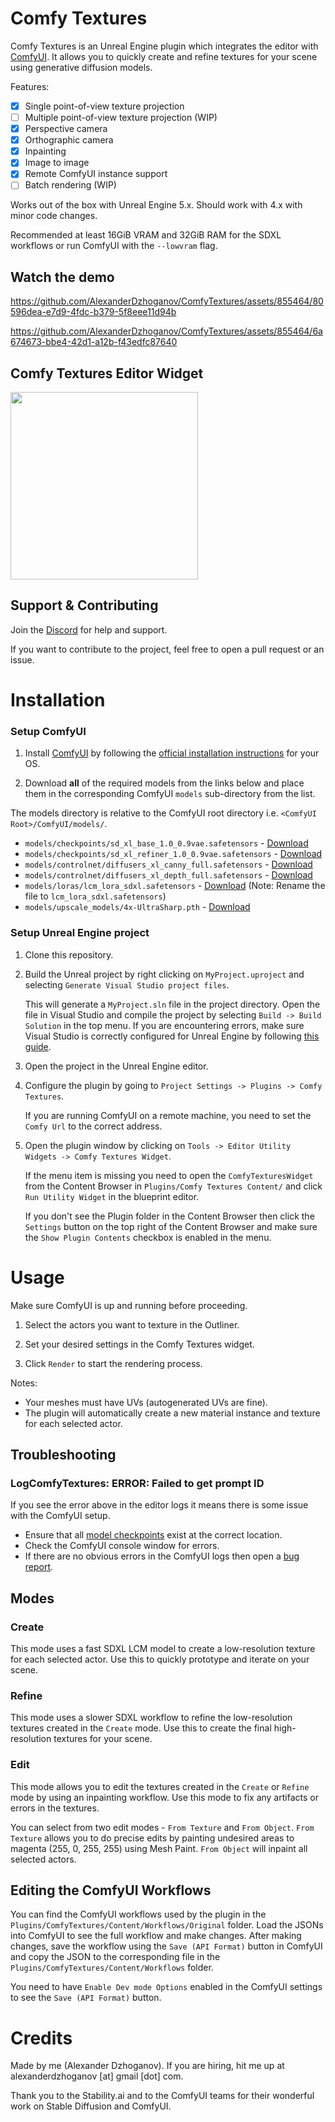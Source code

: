 # Comfy Textures

Comfy Textures is an Unreal Engine plugin which integrates the editor with [ComfyUI](https://github.com/comfyanonymous/ComfyUI).
It allows you to quickly create and refine textures for your scene using generative diffusion models.

Features:

- [x] Single point-of-view texture projection
- [ ] Multiple point-of-view texture projection (WIP)
- [x] Perspective camera
- [x] Orthographic camera
- [x] Inpainting
- [x] Image to image
- [x] Remote ComfyUI instance support
- [ ] Batch rendering (WIP)

Works out of the box with Unreal Engine 5.x. Should work with 4.x with minor code changes.

Recommended at least 16GiB VRAM and 32GiB RAM for the SDXL workflows or run ComfyUI with the `--lowvram` flag.

## Watch the demo

https://github.com/AlexanderDzhoganov/ComfyTextures/assets/855464/80596dea-e7d9-4fdc-b379-5f8eee11d94b

https://github.com/AlexanderDzhoganov/ComfyTextures/assets/855464/6a674673-bbe4-42d1-a12b-f43edfc87640

## Comfy Textures Editor Widget

<img src='.ghassets/widget.png' width='300'>

## Support & Contributing

Join the [Discord](https://discord.gg/qpS7RMKGVj) for help and support.

If you want to contribute to the project, feel free to open a pull request or an issue.

# Installation

### Setup ComfyUI

1. Install [ComfyUI](https://github.com/comfyanonymous/ComfyUI) by following the [official installation instructions](https://github.com/comfyanonymous/ComfyUI?tab=readme-ov-file#installing) for your OS.

2. Download **all** of the required models from the links below and place them in the corresponding ComfyUI `models` sub-directory from the list.

The models directory is relative to the ComfyUI root directory i.e. `<ComfyUI Root>/ComfyUI/models/`.

- `models/checkpoints/sd_xl_base_1.0_0.9vae.safetensors` - [Download](https://huggingface.co/stabilityai/stable-diffusion-xl-base-1.0/blob/main/sd_xl_base_1.0_0.9vae.safetensors)
- `models/checkpoints/sd_xl_refiner_1.0_0.9vae.safetensors` - [Download](https://huggingface.co/stabilityai/stable-diffusion-xl-refiner-1.0/blob/main/sd_xl_refiner_1.0_0.9vae.safetensors)
- `models/controlnet/diffusers_xl_canny_full.safetensors` - [Download](https://huggingface.co/lllyasviel/sd_control_collection/blob/main/diffusers_xl_canny_full.safetensors)
- `models/controlnet/diffusers_xl_depth_full.safetensors` - [Download](https://huggingface.co/lllyasviel/sd_control_collection/blob/main/diffusers_xl_depth_full.safetensors)
- `models/loras/lcm_lora_sdxl.safetensors` - [Download](https://huggingface.co/latent-consistency/lcm-lora-sdxl/blob/main/pytorch_lora_weights.safetensors) (Note: Rename the file to `lcm_lora_sdxl.safetensors`)
- `models/upscale_models/4x-UltraSharp.pth` - [Download](https://huggingface.co/lokCX/4x-Ultrasharp/blob/main/4x-UltraSharp.pth)

### Setup Unreal Engine project

1. Clone this repository.

2. Build the Unreal project by right clicking on `MyProject.uproject` and selecting `Generate Visual Studio project files`.

    This will generate a `MyProject.sln` file in the project directory. Open the file in Visual Studio and compile the project by selecting `Build -> Build Solution` in the top menu. If you are encountering errors, make sure Visual Studio is correctly configured for Unreal Engine by following [this guide](https://docs.unrealengine.com/5.3/en-US/setting-up-visual-studio-development-environment-for-cplusplus-projects-in-unreal-engine/).

3. Open the project in the Unreal Engine editor.

4. Configure the plugin by going to `Project Settings -> Plugins -> Comfy Textures`.

    If you are running ComfyUI on a remote machine, you need to set the `Comfy Url` to the correct address.

5. Open the plugin window by clicking on `Tools -> Editor Utility Widgets -> Comfy Textures Widget`.

    If the menu item is missing you need to open the `ComfyTexturesWidget` from the Content Browser in `Plugins/Comfy Textures Content/` and click `Run Utility Widget` in the blueprint editor.

   If you don't see the Plugin folder in the Content Browser then click the `Settings` button on the top right of the Content Browser and make sure the `Show Plugin Contents` checkbox is enabled in the menu.

# Usage

Make sure ComfyUI is up and running before proceeding.

1. Select the actors you want to texture in the Outliner.

2. Set your desired settings in the Comfy Textures widget.

3. Click `Render` to start the rendering process.

Notes:
- Your meshes must have UVs (autogenerated UVs are fine).
- The plugin will automatically create a new material instance and texture for each selected actor.

## Troubleshooting

### LogComfyTextures: ERROR: Failed to get prompt ID

If you see the error above in the editor logs it means there is some issue with the ComfyUI setup.

- Ensure that all [model checkpoints](#setup-comfyui) exist at the correct location.
- Check the ComfyUI console window for errors.
- If there are no obvious errors in the ComfyUI logs then open a [bug report](https://github.com/AlexanderDzhoganov/ComfyTextures/issues/new?labels=bug&template=bug_report.md).

## Modes

### Create

This mode uses a fast SDXL LCM model to create a low-resolution texture for each selected actor. Use this to quickly prototype and iterate on your scene.

### Refine

This mode uses a slower SDXL workflow to refine the low-resolution textures created in the `Create` mode. Use this to create the final high-resolution textures for your scene.

### Edit

This mode allows you to edit the textures created in the `Create` or `Refine` mode by using an inpainting workflow. Use this mode to fix any artifacts or errors in the textures.

You can select from two edit modes - `From Texture` and `From Object`. `From Texture` allows you to do precise edits by painting undesired areas to magenta (255, 0, 255, 255) using Mesh Paint. `From Object` will inpaint all selected actors.

## Editing the ComfyUI Workflows

You can find the ComfyUI workflows used by the plugin in the `Plugins/ComfyTextures/Content/Workflows/Original` folder. Load the JSONs into ComfyUI to see the full workflow and make changes. After making changes, save the workflow using the `Save (API Format)` button in ComfyUI and copy the JSON to the corresponding file in the `Plugins/ComfyTextures/Content/Workflows` folder.

You need to have `Enable Dev mode Options` enabled in the ComfyUI settings to see the `Save (API Format)` button.

# Credits

Made by me (Alexander Dzhoganov). If you are hiring, hit me up at alexanderdzhoganov [at] gmail [dot] com.

Thank you to the Stability.ai and to the ComfyUI teams for their wonderful work on Stable Diffusion and ComfyUI.
